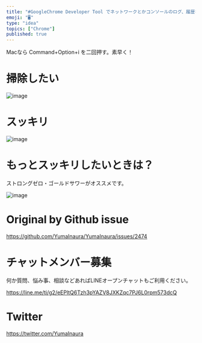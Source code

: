```yaml
---
title: "#GoogleChrome Developer Tool でネットワークとかコンソールのログ、履歴を消去・リセットしてスッキリする方法は一度"
emoji: "🖥"
type: "idea"
topics: ["Chrome"]
published: true
---
```


Macなら Command+Option+i を二回押す。素早く！

# 掃除したい

![image](https://user-images.githubusercontent.com/13635059/65084468-3ec03480-d9e6-11e9-821c-6ce72f7f24f1.png)

# スッキリ

![image](https://user-images.githubusercontent.com/13635059/65084489-50094100-d9e6-11e9-8379-fcb654824480.png)

# もっとスッキリしたいときは？

ストロングゼロ・ゴールドサワーがオススメです。

![image](https://user-images.githubusercontent.com/13635059/65084606-a9717000-d9e6-11e9-86e7-770497396d8a.png)


# Original by Github issue

https://github.com/YumaInaura/YumaInaura/issues/2474








<!-- Update From Qiita API -->

# チャットメンバー募集


何か質問、悩み事、相談などあればLINEオープンチャットもご利用ください。

https://line.me/ti/g2/eEPltQ6Tzh3pYAZV8JXKZqc7PJ6L0rpm573dcQ





# Twitter


https://twitter.com/YumaInaura


<!-- Update From Qiita API -->


